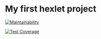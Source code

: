 # My first hexlet project

[![Maintainability](https://api.codeclimate.com/v1/badges/a7d907147f0d99508cd6/maintainability)](https://codeclimate.com/github/SergeiMakarovWeb/project-lvl1-s308/maintainability)

[![Test Coverage](https://api.codeclimate.com/v1/badges/a7d907147f0d99508cd6/test_coverage)](https://codeclimate.com/github/SergeiMakarovWeb/project-lvl1-s308/test_coverage)

